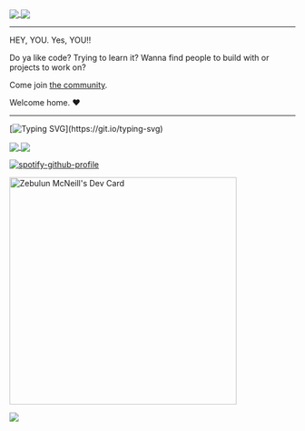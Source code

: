 <a href='https://twitter.com/intent/follow?screen_name=Dishpit'>
 <img align='center' src='https://img.shields.io/twitter/follow/Dishpit?color=26a7de&label=follow%20me%20on%20twitter&logo=twitter&style=for-the-badge' />
</a>
<a href='https://github.com/Dishpit'>
  <img align='center' src='https://img.shields.io/github/stars/Dishpit?logo=github&style=for-the-badge' />
</a>

***

HEY, YOU. Yes, YOU!!

Do ya like code? Trying to learn it? Wanna find people to build with or projects to work on?

Come join [the community](https://discord.gg/9qcWpDpDmw).

Welcome home. ♥

***

[![Typing SVG](https://readme-typing-svg.demolab.com?font=Fira+Code&weight=100&duration=2000&pause=500&color=F738F2&center=true&vCenter=true&multiline=true&repeat=false&width=800&height=150&lines=Oh+hi%2C+this+is+neat!;Without+further+ado%3A+bippity+boppity+boo.;Please+note+that+not+every+stat+here+is+100%25+accurate.;This+is+due+to+most+of+my+work+being+conducted+in+private+repos.;That%2C+and+the+API+for+the+stat+cards+seem+to+be+frozen+in+time.)](https://git.io/typing-svg)

<a href="https://github.com/anuraghazra/github-readme-stats">
  <img align="center" src="https://github-readme-stats.vercel.app/api?username=Dishpit&count_private=true&show_icons=true&theme=transparent&hide_border=true" />
</a>
<a href="https://github.com/anuraghazra/convoychat">
  <img align="center" src="https://github-readme-stats.vercel.app/api/top-langs/?username=Dishpit&layout=compact&theme=transparent&count_private=true&hide_border=true" />
</a>

[![spotify-github-profile](https://spotify-github-profile.vercel.app/api/view?uid=zebmcneill&cover_image=true&theme=default&show_offline=true&background_color=121212&interchange=true&bar_color=53b14f&bar_color_cover=false)](https://spotify-github-profile.vercel.app/api/view?uid=zebmcneill&redirect=true)

<a href="https://app.daily.dev/Psyclapped"><img src="https://api.daily.dev/devcards/261bbe703d8a43e18a7ca99d63e028a7.png?r=epr" width="400" alt="Zebulun McNeill's Dev Card"/></a>

<a href="https://github.com/Dishpit">
  <img align="center" src="https://profile-counter.glitch.me/Dishpit/count.svg" />
</a>

